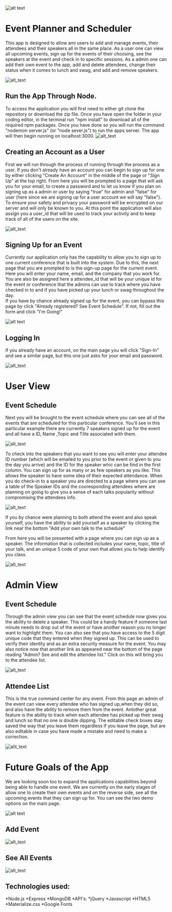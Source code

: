 ![alt text](https://raw.githubusercontent.com/htichy/aaron-and-haven-project-2/master/Images/Logo.png)
 #                                  Event Planner and Scheduler 
  This app is designed to allow ami users to add and manage events, their attendees and their speakers all in the same place. As a user one can view all upcoming events, sign up for the events of their choosing, see the speakers at the event and check in to specific sessions. As a admin one can add their own event to the app, add and delete attendees, change their status when it comes to lunch and swag, and add and remove speakers.  
 
 
 ![alt_text](https://raw.githubusercontent.com/htichy/aaron-and-haven-project-2/master/Images/Front-Page.png)
  
  ##                                 Run the App Through Node. 
   To access the application you will first need to either git clone the repository or download the zip file. Once you have open the folder in your coding editor, in the terminal run "npm install" to download all of the required npm packages. Once you have done so you will run the command "nodemon server.js" (or "node sever.js") to run the apps server. The app will then begin running on localhost:3000. 
 ![alt_text](https://raw.githubusercontent.com/htichy/aaron-and-haven-project-2/master/Images/Nodemon%20.png)
    
   ##                             Creating an Account as a User 
   First we will run through the process of running through the process as a user. If you don't already have an account you can begin to sign up for one by either clicking "Create An Account" in the middle of the page or "Sign Up" at the top right. 
   From here you will be prompted to a page that will ask you for your email, to create a password and to let us know if you plan on signing up as a admin or user by saying "true" for admin and "false" for user (here since we are signing up for a user account we will say "false"). To ensure your safety and privacy your password will be encrypted on our server and will only be known to you. At this point the application will also assign you a user_id that will be used to track your activity and to keep track of all of the users on the site. 
   
   ![alt_text](https://raw.githubusercontent.com/htichy/aaron-and-haven-project-2/master/Images/Sign%20Up.png)
 
 ##                                 Signing Up for an Event 
  Currently our application only has the capability to allow you to sign up to one current conference that is built into the system. Due to this, the next page that you are prompted to is the sign-up page for the current event. Here you will enter your name, email, and the company that you work for. You are also be assigned here a attendee_id that will be your unique id for the event or conference that the admins can use to track where you have checked in to and if you have picked up your lunch or swag throughout the day.  
  If you have by chance already signed up for the event, you can bypass this page by click "Already registered? See Event Schedule". If not, fill out the form and click "I'm Going!"
           
![alt text](https://raw.githubusercontent.com/htichy/aaron-and-haven-project-2/master/Images/Add%20Attendee%20.png)
 
 ##                                     Logging In
  If you already have an account, on the main page you will click "Sign-In" and see a similar page, but this one just asks for your email and password. 
  
  ![alt_text](https://raw.githubusercontent.com/htichy/aaron-and-haven-project-2/master/Images/Login.png)
 
 #                                        User View 
 
 ##                                     Event Schedule 
  Next you will be brought to the event schedule where you can see all of the events that are scheduled for this particular conference. You'll see in this particular example there are currently 7 speakers signed up for the event and all have a ID, Name ,Topic and Title associated with them. 
   
   ![alt_text](https://raw.githubusercontent.com/htichy/aaron-and-haven-project-2/master/Images/Schedule.png)
   
   To check into the speakers that you want to see you will enter your attendee ID number (which will be emailed to you prior to the event or given to you the day you arrive) and the ID for the speaker whic can be find in the first column. You can sign up for as many or as few speakers as you like. This allows the speaker to have some idea of their expected attendance. When you do check-in to a speaker you are directed to a page where you can see a table of the Speaker IDs and the cooresponding attendees where are planning on going to give you a sense of each talks popularity without compromising the attendees info.
   
   ![alt_text](https://raw.githubusercontent.com/htichy/aaron-and-haven-project-2/master/Images/Speaker_Check_in.png)
   
   If you by chance were planning to both attend the event and also speak yourself, you have the ability to add yourself as a speaker by clicking the link near the bottom "Add your own talk to the schedule"
 
  From here you will be presented with a page where you can sign up as a speaker. The information that is collected includes your name, topic, title of your talk, and an unique 5 code of your own that allows you to help identify you class. 
 
 ![alt_text](https://raw.githubusercontent.com/htichy/aaron-and-haven-project-2/master/Images/Add_Speaker.png)
 
 #                                                Admin View   
 
 ##                                              Event Schedule 
   
   Through the admin view you can see that the event schedule now gives you the ability to delete a speaker. This could be a handy feature if someone last minute needs to drop out of the event or have another reason you no longer want to highlight them. You can also see that you have access to the 5 digit unique code that they entered when they signed up. This can be used to verify their identity and as an extra security measure for the event. 
   You may also notice now that another link as appeared near the bottom of the page reading "Admin? See and edit the attendee list." Click on this will bring you to the attendee list. 
 
 ![alt_text](https://raw.githubusercontent.com/htichy/aaron-and-haven-project-2/master/Images/Admin_Schedule.png)
 
 ##                                              Attendee List
  This is the true command center for any event. From this page an admin of the event can view every attendee who has signed up,when they did so, and also have the ability to remove them from the event. Antother great feature is the ability to track when each attendee has picked up their swag and lunch so that no one is double dipping. The editable check boxes stay saved the way that you leave them regardless if you leave the page, but are also editable in case you have made a mistake and need to make a correction. 
 
 ![alit_text](https://raw.githubusercontent.com/htichy/aaron-and-haven-project-2/master/Images/Attendee_List.png)
 
 #                                             Future Goals of the App 
  We are looking soon too to expand the applications capabilities beyond being able to handle one event. We are currently on the early stages of allow one to create their own events and on the reverse side, see all the upcoming events that they can sign up for. You can see the two demo options on the main page. 
  
 ![alt text](https://raw.githubusercontent.com/htichy/aaron-and-haven-project-2/master/Images/Main_Further_down.png)
 
 ##                                             Add Event 
 ![alt_text](https://raw.githubusercontent.com/htichy/aaron-and-haven-project-2/master/Images/Add_event.png)
 
 ##                                           See All Events 
 ![alt_text](https://raw.githubusercontent.com/htichy/aaron-and-haven-project-2/master/Images/All_events.png)
 
 ## Technologies used:
*Node.js
*Express
*MongoDB
*API's:
*jQuery
*Javascript
*HTML5
*Materialize.css
*Google Fonts
